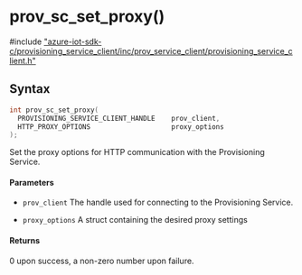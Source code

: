 # prov_sc_set_proxy()

\#include ["azure-iot-sdk-c/provisioning_service_client/inc/prov_service_client/provisioning_service_client.h"](../iot-c-ref-provisioning-service-client-h.md)  

## Syntax

```C
int prov_sc_set_proxy(
  PROVISIONING_SERVICE_CLIENT_HANDLE  	prov_client,
  HTTP_PROXY_OPTIONS                  	proxy_options
);

```

Set the proxy options for HTTP communication with the Provisioning Service.

#### Parameters
* `prov_client` The handle used for connecting to the Provisioning Service. 

* `proxy_options` A struct containing the desired proxy settings

#### Returns
0 upon success, a non-zero number upon failure.

